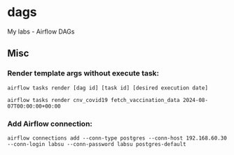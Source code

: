 # dags
My labs - Airflow DAGs

## Misc

### Render template args without execute task:

`airflow tasks render [dag id] [task id] [desired execution date]`  

`airflow tasks render cnv_covid19 fetch_vaccination_data 2024-08-07T00:00:00+00:00`


### Add Airflow connection:

`airflow connections add --conn-type postgres --conn-host 192.168.60.30 --conn-login labsu --conn-password labsu postgres-default`

